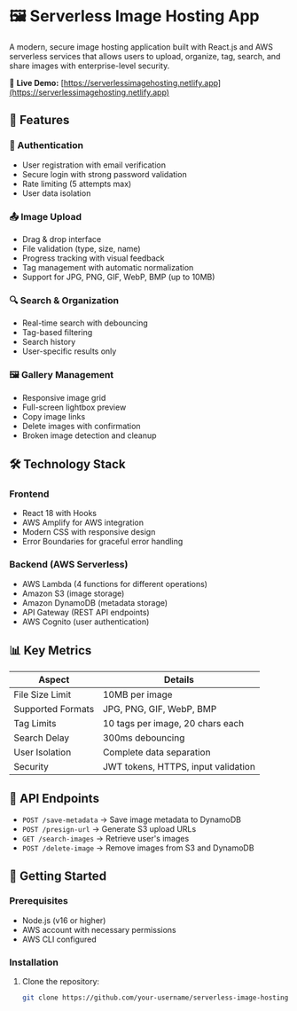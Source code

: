 # 🖼️ Serverless Image Hosting App

A modern, secure image hosting application built with React.js and AWS serverless services that allows users to upload, organize, tag, search, and share images with enterprise-level security.

🔗 **Live Demo:** [https://serverlessimagehosting.netlify.app](https://serverlessimagehosting.netlify.app)

## 🚀 Features

### 🔐 Authentication
- User registration with email verification
- Secure login with strong password validation
- Rate limiting (5 attempts max)
- User data isolation

### 📤 Image Upload
- Drag & drop interface
- File validation (type, size, name)
- Progress tracking with visual feedback
- Tag management with automatic normalization
- Support for JPG, PNG, GIF, WebP, BMP (up to 10MB)

### 🔍 Search & Organization
- Real-time search with debouncing
- Tag-based filtering
- Search history
- User-specific results only

### 🖼️ Gallery Management
- Responsive image grid
- Full-screen lightbox preview
- Copy image links
- Delete images with confirmation
- Broken image detection and cleanup

## 🛠️ Technology Stack

### Frontend
- React 18 with Hooks
- AWS Amplify for AWS integration
- Modern CSS with responsive design
- Error Boundaries for graceful error handling

### Backend (AWS Serverless)
- AWS Lambda (4 functions for different operations)
- Amazon S3 (image storage)
- Amazon DynamoDB (metadata storage)
- API Gateway (REST API endpoints)
- AWS Cognito (user authentication)

## 📊 Key Metrics

| Aspect               | Details                          |
|----------------------|----------------------------------|
| File Size Limit      | 10MB per image                   |
| Supported Formats    | JPG, PNG, GIF, WebP, BMP         |
| Tag Limits           | 10 tags per image, 20 chars each |
| Search Delay         | 300ms debouncing                 |
| User Isolation       | Complete data separation         |
| Security             | JWT tokens, HTTPS, input validation |

## 🔧 API Endpoints

- `POST /save-metadata` → Save image metadata to DynamoDB
- `POST /presign-url` → Generate S3 upload URLs
- `GET /search-images` → Retrieve user's images
- `POST /delete-image` → Remove images from S3 and DynamoDB

## 🚀 Getting Started

### Prerequisites
- Node.js (v16 or higher)
- AWS account with necessary permissions
- AWS CLI configured

### Installation
1. Clone the repository:
   ```bash
   git clone https://github.com/your-username/serverless-image-hosting.git
